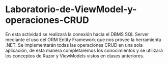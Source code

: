 # Laboratorio-de-ViewModel-y-operaciones-CRUD

En esta actividad se realizará la conexión hacia el DBMS SQL Server mediante el uso del ORM Entity Framework que nos provee 
la herramienta .NET. Se implementarán todas las operaciones CRUD en una sola aplicación, de esta manera completaremos los 
conocimientos y se utilizará los conceptos de Razor y ViewModels vistos en clases anteriores.
